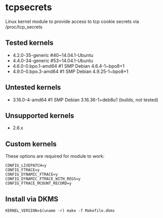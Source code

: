 # tcpsecrets
Linux kernel module to provide access to tcp cookie secrets via /proc/tcp_secrets

## Tested kernels
- 4.2.0-35-generic #40~14.04.1-Ubuntu 
- 4.4.0-34-generic #53~14.04.1-Ubuntu 
- 4.6.0-0.bpo.1-amd64 #1 SMP Debian 4.6.4-1~bpo8+1
- 4.9.0-0.bpo.3-amd64 #1 SMP Debian 4.9.25-1~bpo8+1

## Untested kernels
- 3.16.0-4-amd64 #1 SMP Debian 3.16.36-1+deb8u1 (builds, not tested)

## Unsupported kernels
- 2.6.x 

## Custom kernels
These options are required for module to work:

```
CONFIG_LIVEPATCH=y
CONFIG_FTRACE=y
CONFIG_DYNAMIC_FTRACE=y
CONFIG_DYNAMIC_FTRACE_WITH_REGS=y
CONFIG_FTRACE_MCOUNT_RECORD=y
```

## Install via DKMS

    KERNEL_VERSION=$(uname -r) make -f Makefile.dkms
